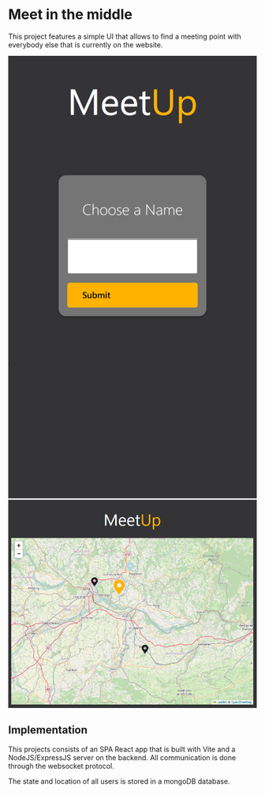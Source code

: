 # Meet in the middle

This project features a simple UI that allows to find a meeting point with everybody else that is currently on the
website.

![meetup-ringodev-com-mobile.png](documentation/meetup-ringodev-com-mobile.png)
![img.png](documentation/meetup-map.png)

## Implementation

This projects consists of an SPA React app that is built with Vite and a NodeJS/ExpressJS server on the backend.
All communication is done through the websocket protocol.

The state and location of all users is stored in a mongoDB database.